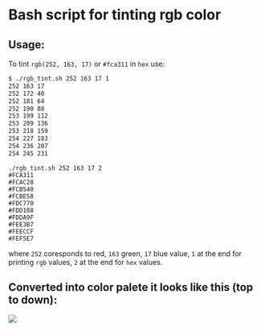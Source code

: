 # Bash script for tinting rgb color

## Usage:

To tint `rgb(252, 163, 17)` or `#fca311` in `hex` use:
 
```bash
$ ./rgb_tint.sh 252 163 17 1
252 163 17
252 172 40
252 181 64
252 190 88
253 199 112
253 209 136
253 218 159
254 227 183
254 236 207
254 245 231
```
```
./rgb_tint.sh 252 163 17 2
#FCA311
#FCAC28
#FCB540
#FCBE58
#FDC770
#FDD188
#FDDA9F
#FEE3B7
#FEECCF
#FEF5E7
```
where `252` coresponds to red, `163` green, `17` blue value, `1` at the end for printing `rgb` values, `2` at the end for `hex` values.

## Converted into color palete it looks like this (top to down):
<img src="https://github.com/vuckale/rgb-tint-bash/blob/master/screenshot.png?raw=true" />
